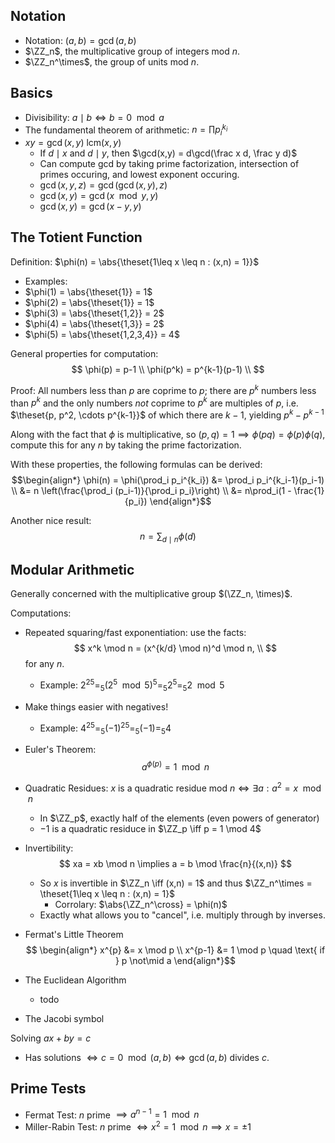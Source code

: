 ## Notation
- Notation: $(a,b) = \gcd(a,b)$
- $\ZZ_n$, the multiplicative group of integers mod $n$.
- $\ZZ_n^\times$, the group of units mod $n$.

## Basics
- Divisibility: $a\mid b \iff b = 0 \mod a$
- The fundamental theorem of arithmetic: $n = \prod p_i^{k_i}$
- $xy = \gcd{(x,y)}~\mathrm{lcm}{(x,y)}$
	- If $d\mid x$ and $d\mid y$, then $\gcd(x,y) = d\gcd(\frac x d, \frac y d)$
	- Can compute gcd by taking prime factorization, intersection of primes occuring, and lowest exponent occuring.
	- $\gcd(x, y, z) = \gcd(\gcd(x,y), z)$
	- $\gcd(x, y) = \gcd(x\mod y, y)$
	- $\gcd(x,y) = \gcd(x-y, y)$


## The Totient Function
Definition: $\phi(n) = \abs{\theset{1\leq x \leq n : (x,n) = 1}}$
- Examples:
- $\phi(1) = \abs{\theset{1}} = 1$
- $\phi(2) = \abs{\theset{1}} = 1$
- $\phi(3) = \abs{\theset{1,2}} = 2$
- $\phi(4) = \abs{\theset{1,3}} = 2$
- $\phi(5) = \abs{\theset{1,2,3,4}} = 4$

General properties for computation:
$$
\phi(p) = p-1 \\
\phi(p^k) = p^{k-1}(p-1) \\
$$

Proof: All numbers less than $p$ are coprime to $p$; there are $p^k$ numbers less than $p^k$ and the only numbers _not_ coprime to $p^k$ are multiples of $p$, i.e. $\theset{p, p^2, \cdots p^{k-1}}$ of which there are $k-1$, yielding $p^k - p^{k-1}$

Along with the fact that $\phi$ is multiplicative, so $(p,q) = 1 \implies \phi(pq) = \phi(p)\phi(q)$, compute this for any $n$ by taking the prime factorization.

With these properties, the following formulas can be derived:
$$\begin{align*}
\phi(n) = \phi(\prod_i p_i^{k_i}) &= \prod_i p_i^{k_i-1}(p_i-1) \\ &= n \left(\frac{\prod_i (p_i-1)}{\prod_i p_i}\right) \\ &= n\prod_i(1 - \frac{1}{p_i})
\end{align*}$$

Another nice result:
$$ n = \sum_{d\mid n} \phi(d) $$

## Modular Arithmetic
Generally concerned with the multiplicative group $(\ZZ_n, \times)$.

Computations:
- Repeated squaring/fast exponentiation: use the facts:
$$
x^k \mod n = (x^{k/d} \mod n)^d \mod n, \\
$$
for any $n$.
	- Example: $2^{25} =_5 (2^5 \mod 5)^5 =_5 2^5 =_5 2 \mod 5$
- Make things easier with negatives!
	- Example: $4^{25} =_5 (-1)^{25} =_5 (-1) =_5 4$
- Euler's Theorem:
$$
a^{\phi(p)} = 1 \mod n
$$

- Quadratic Residues: $x$ is a quadratic residue mod $n \iff \exists a: a^2 = x \mod n$
	- In $\ZZ_p$, exactly half of the elements (even powers of generator)
	- $-1$ is a quadratic residuce in $\ZZ_p \iff p = 1 \mod 4$

- Invertibility:
$$
xa = xb \mod n \implies a = b \mod \frac{n}{(x,n)}
$$
	- So $x$ is invertible in $\ZZ_n \iff (x,n) = 1$ and thus $\ZZ_n^\times = \theset{1\leq x \leq n : (x,n) = 1}$
		- Corrolary: $\abs{\ZZ_n^\cross} = \phi(n)$
	- Exactly what allows you to "cancel", i.e. multiply through by inverses.

- Fermat's Little Theorem
$$
\begin{align*}
x^{p}  &= x \mod p \\
x^{p-1} &= 1 \mod p \quad \text{ if } p \not\mid a
\end{align*}$$
- The Euclidean Algorithm
	- todo
- The Jacobi symbol

Solving $ax + by = c$
- Has solutions $\iff c = 0 \mod (a,b) \iff \gcd(a,b) \text{ divides } c$.

## Prime Tests
- Fermat Test: $n$ prime $\implies a^{n-1} = 1 \mod n$
- Miller-Rabin Test: $n$ prime $\iff x^2 = 1 \mod n \implies x = \pm 1$
